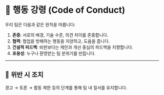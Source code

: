 # 🤝 행동 강령 (Code of Conduct)

우리 팀은 다음과 같은 원칙을 따릅니다:

1. **존중**: 서로의 배경, 기술 수준, 의견 차이를 존중합니다.
2. **협력**: 협업을 방해하는 행동을 지양하고, 도움을 줍니다.
3. **건설적 피드백**: 비판보다는 제안과 개선 중심의 피드백을 지향합니다.
4. **포용성**: 누구나 환영받는 팀 분위기를 만듭니다.

---

## 🚨 위반 시 조치

경고 → 토론 → 활동 제한 등의 단계를 통해 팀 내 질서를 유지합니다.
